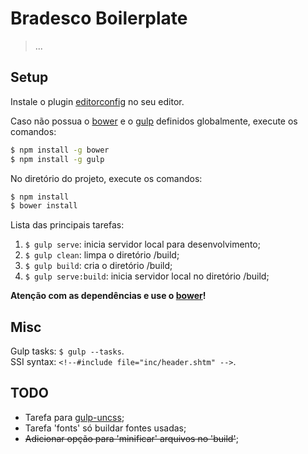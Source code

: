 # Bradesco Boilerplate

> ...

## Setup

Instale o plugin [editorconfig](http://editorconfig.org/) no seu editor.

Caso não possua o [bower](http://bower.io/) e o [gulp](http://gulpjs.com/) definidos globalmente, execute os comandos:

```sh
$ npm install -g bower
$ npm install -g gulp
```

No diretório do projeto, execute os comandos:

```sh
$ npm install
$ bower install
```

Lista das principais tarefas:

1. `$ gulp serve`: inicia servidor local para desenvolvimento;
2. `$ gulp clean`: limpa o diretório /build;
3. `$ gulp build`: cria o diretório /build;
4. `$ gulp serve:build`: inicia servidor local no diretório /build;

**Atenção com as dependências e use o [bower](http://bower.io/)!**

## Misc

Gulp tasks: `$ gulp --tasks`.  
SSI syntax: `<!--#include file="inc/header.shtm" -->`.

## TODO

* Tarefa para [gulp-uncss](https://github.com/ben-eb/gulp-uncss/);
* Tarefa 'fonts' só buildar fontes usadas;
* ~~Adicionar opção para 'minificar' arquivos no 'build'~~;